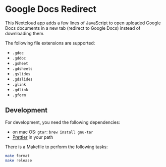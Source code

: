 # Google Docs Redirect

This Nextcloud app adds a few lines of JavaScript to open uploaded Google Docs
documents in a new tab (redirect to Google Docs) instead of downloading them.

The following file extensions are supported:

- `.gdoc`
- `.gddoc`
- `.gsheet`
- `.gdsheets`
- `.gslides`
- `.gdslides`
- `.glink`
- `.gdlink`
- `.gform`

## Development

For development, you need the following dependencies:

- on mac OS: `gtar`: `brew install gnu-tar`
- [Prettier](https://prettier.io/) in your path

There is a Makefile to perform the following tasks:

```sh
make format
make release
```

